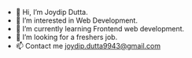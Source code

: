 - 👋 Hi, I’m Joydip Dutta.
- 👀 I’m interested in Web Development.
- 🌱 I’m currently learning Frontend web development.
- 💞️ I’m looking for a freshers job.
- 📫 Contact me joydip.dutta9943@gmail.com

<!---
joydipdutta9943/joydipdutta9943 is a ✨ special ✨ repository because its `README.md` (this file) appears on your GitHub profile.
You can click the Preview link to take a look at your changes.
--->
